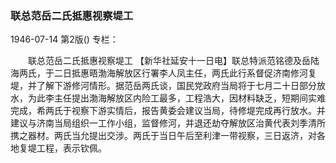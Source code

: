 ### 联总范岳二氏抵惠视察堤工

1946-07-14
第2版()
专栏：

　　联总范岳二氏抵惠视察堤工
    【新华社延安十一日电】联总特派范铭德及岳陆海两氏，于二日抵惠晤渤海解放区行署李人凤主任，两氏此行系督促济南修河复堤，并了解下游修河情形。据范岳两氏谈，国民党政府当局将于七月二十日部分放水，为此李主任提出渤海解放区内险工最多，工程浩大，因材料缺乏，短期间实难完成，希两氏于视察下游实情后，报告黄委会建议当局，待修堤完成再行放水。并建议与济南当局组织一工作小组，监督修河，并退还劫夺解放区治黄代表刘季清所携之器材。两氏当允提出交涉。两氏于当日午后至利津一带视察，三日返济，对各地复堤工程，表示钦佩。
